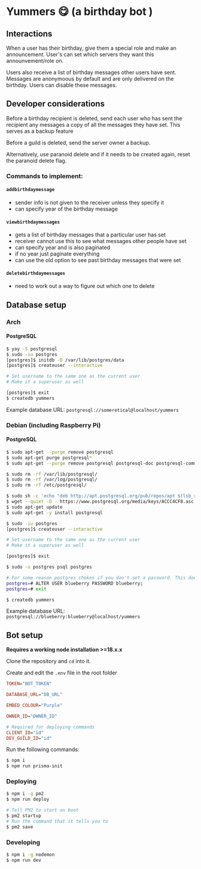 # Yummers 😋 (a birthday bot )

## Interactions

When a user has their birthday, give them a special role and make an announcement. User's can set which servers they want this announvement/role on.

Users also receive a list of birthday messages other users have sent. Messages are anonymoous by default and are only delivered on the birthday. Users can disable these messages.

## Developer considerations

Before a birthday recipient is deleted, send each user who has sent the recipient any messages a copy of all the messages they have set. This serves as a backup feature

Before a guild is deleted, send the server owner a backup.

Alternatively, use paranoid delete and if it needs to be created again, reset the paranoid delete flag.

### Commands to implement:

#### `addbirthdaymessage`

-   sender info is not given to the receiver unless they specify it
-   can specify year of the birthday message

#### `viewbirthdaymessages`

-   gets a list of birthday messages that a particular user has set
-   receiver cannot use this to see what messages other people have set
-   can specify year and is also paginated
-   if no year just paginate everything
-   can use the old option to see past birthday messages that were set

#### `deletebirthdaymessages`

-   need to work out a way to figure out which one to delete

## Database setup

### Arch

#### PostgreSQL

```bash
$ yay -S postgresql
$ sudo -iu postgres
[postgres]$ initdb -D /var/lib/postgres/data
[postgres]$ createuser --interactive

# Set username to the same one as the current user
# Make it a superuser as well

[postgres]$ exit
$ createdb yummers

```

Example database URL: `postgresql://someretical@localhost/yummers`

### Debian (including Raspberry Pi)

#### PostgreSQL

```bash
$ sudo apt-get --purge remove postgresql
$ sudo apt-get purge postgresql*
$ sudo apt-get --purge remove postgresql postgresql-doc postgresql-common

$ sudo rm -rf /var/lib/postgresql/
$ sudo rm -rf /var/log/postgresql/
$ sudo rm -rf /etc/postgresql/

$ sudo sh -c 'echo "deb http://apt.postgresql.org/pub/repos/apt $(lsb_release -cs)-pgdg main" > /etc/apt/sources.list.d/pgdg.list'
$ wget --quiet -O - https://www.postgresql.org/media/keys/ACCC4CF8.asc | sudo apt-key add -
$ sudo apt-get update
$ sudo apt-get -y install postgresql

$ sudo -iu postgres
[postgres]$ createuser --interactive

# Set username to the same one as the current user
# Make it a superuser as well

[postgres]$ exit

$ sudo -u postgres psql postgres

# For some reason postgres chokes if you don't set a password. This doesn't happen on arch...
postgres=# ALTER USER blueberry PASSWORD blueberry;
postgres=# exit

$ createdb yummers
```

Example database URL: `postgresql://blueberry:blueberry@localhost/yummers`

## Bot setup

**Requires a working node installation >=18.x.x**

Clone the repository and `cd` into it.

Create and edit the `.env` file in the root folder

```ini
TOKEN="BOT_TOKEN"

DATABASE_URL="DB_URL"

EMBED_COLOUR="Purple"

OWNER_ID="OWNER_ID"

# Required for deploying commands
CLIENT_ID="id"
DEV_GUILD_ID="id"
```

Run the following commands:

```bash
$ npm i
$ npm run prisma-init

```

### Deploying

```bash
$ npm i -g pm2
$ npm run deploy

# Tell PM2 to start on boot
$ pm2 startup
# Run the command that it tells you to
$ pm2 save

```

### Developing

```bash
$ npm i -g nodemon
$ npm run dev
```
